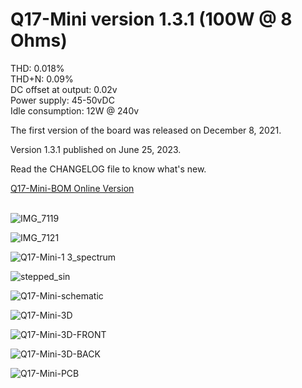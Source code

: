 # Q17-Mini version 1.3.1 (100W @ 8 Ohms)<br>

THD: 0.018%<br>
THD+N: 0.09%<br>
DC offset at output: 0.02v<br>
Power supply: 45-50vDC<br>
Idle consumption: 12W @ 240v<br>

The first version of the board was released on December 8, 2021.

Version 1.3.1 published on June 25, 2023.

Read the CHANGELOG file to know what's new.

<a href="https://audio.cyberkata.org/Q17-Mini-BOM.html">Q17-Mini-BOM Online Version</a><br>
<br>

![IMG_7119](https://user-images.githubusercontent.com/12907102/186949009-f9dca25a-3b77-4e79-b817-db886164d045.jpeg)

![IMG_7121](https://user-images.githubusercontent.com/12907102/186954204-37dbab7d-af63-4a9b-8544-0cef246c1225.jpeg)

![Q17-Mini-1 3_spectrum](https://user-images.githubusercontent.com/12907102/189294781-cff1cc9a-bd83-4b75-bac8-acc55bfa9ec6.jpg)

![stepped_sin](https://user-images.githubusercontent.com/12907102/190194852-40d42843-2d08-4dd0-b583-4583f5c79af1.jpg)

![Q17-Mini-schematic](https://github.com/stefaweb/Q17-a-QUAD405-audiophile-approach/assets/12907102/0ae3770d-4d13-49c0-a21f-abe7d1893909)

![Q17-Mini-3D](https://github.com/stefaweb/Q17-a-QUAD405-audiophile-approach/assets/12907102/071d9f12-fbb9-40c6-8db7-37315823b1c5)

![Q17-Mini-3D-FRONT](https://github.com/stefaweb/Q17-a-QUAD405-audiophile-approach/assets/12907102/b2210851-c84e-44f0-bf98-9f052462605e)

![Q17-Mini-3D-BACK](https://github.com/stefaweb/Q17-a-QUAD405-audiophile-approach/assets/12907102/f9ea6c2e-be8b-4b11-b029-86dc814a34f4)

![Q17-Mini-PCB](https://github.com/stefaweb/Q17-a-QUAD405-audiophile-approach/assets/12907102/e70f8d53-f433-49fc-9cbe-918845a0355e)

